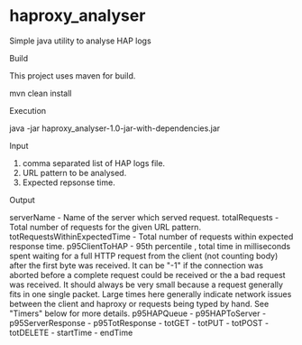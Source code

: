 # haproxy_analyser
Simple java utility to analyse HAP logs

Build

This project uses maven for build.

mvn clean install

Execution

java -jar haproxy_analyser-1.0-jar-with-dependencies.jar

Input

1) comma separated list of HAP logs file.
2) URL pattern to be analysed.
3) Expected repsonse time.


Output

serverName - Name of the server which served request.
totalRequests - Total number of requests for the given URL pattern.
totRequestsWithinExpectedTime - Total number of requests within expected response time.
p95ClientToHAP - 95th percentile , total time in milliseconds spent waiting for a full HTTP
    			 request from the client (not counting body) after the first byte was
    			 received. It can be "-1" if the connection was aborted before a complete
    			 request could be received or the a bad request was received. It should
    			 always be very small because a request generally fits in one single packet.
      			 Large times here generally indicate network issues between the client and
    			 haproxy or requests being typed by hand. See "Timers" below for more details.
p95HAPQueue -
p95HAPToServer -
p95ServerResponse -
p95TotResponse -
totGET -
totPUT -
totPOST -
totDELETE -
startTime -
endTime